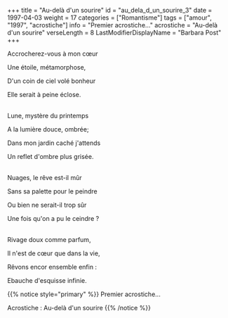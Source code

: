 +++
title = "Au-delà d'un sourire"
id = "au_dela_d_un_sourire_3"
date = 1997-04-03
weight = 17
categories = ["Romantisme"]
tags = ["amour", "1997", "acrostiche"]
info = "Premier acrostiche..."
acrostiche = "Au-delà d'un sourire"
verseLength = 8
LastModifierDisplayName = "Barbara Post"
+++

Accrocherez-vous à mon cœur

Une étoile, métamorphose,

D'un coin de ciel volé bonheur

Elle serait à peine éclose.

 \
Lune, mystère du printemps

A la lumière douce, ombrée;

Dans mon jardin caché j'attends

Un reflet d'ombre plus grisée.

 \
Nuages, le rêve est-il mûr

Sans sa palette pour le peindre

Ou bien ne serait-il trop sûr

Une fois qu'on a pu le ceindre ?

 \
Rivage doux comme parfum,

Il n'est de cœur que dans la vie,

Rêvons encor ensemble enfin :

Ebauche d'esquisse infinie.

{{% notice style="primary" %}}
Premier acrostiche...

Acrostiche : Au-delà d'un sourire
{{% /notice %}}
